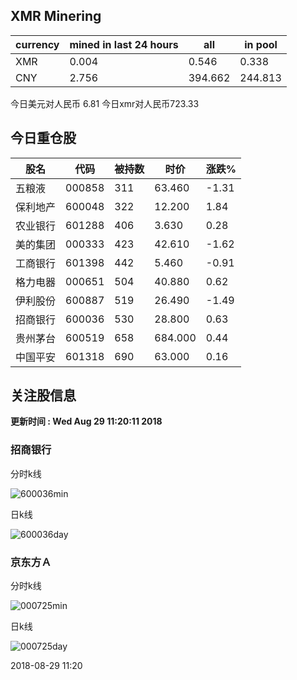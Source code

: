 ## XMR Minering

|currency|mined in last 24 hours|all|in pool|
|---|---|---|---|
|XMR|0.004|0.546|0.338|
|CNY|2.756|394.662|244.813|

今日美元对人民币 6.81	今日xmr对人民币723.33


## 今日重仓股 

|股名|代码|被持数|时价|涨跌%|
|---|---|---|---|---|
|五粮液|000858|311|63.460|-1.31|
|保利地产|600048|322|12.200|1.84|
|农业银行|601288|406|3.630|0.28|
|美的集团|000333|423|42.610|-1.62|
|工商银行|601398|442|5.460|-0.91|
|格力电器|000651|504|40.880|0.62|
|伊利股份|600887|519|26.490|-1.49|
|招商银行|600036|530|28.800|0.63|
|贵州茅台|600519|658|684.000|0.44|
|中国平安|601318|690|63.000|0.16|

## 关注股信息
**更新时间 : Wed Aug 29 11:20:11 2018**
### 招商银行 
分时k线

![600036min](http://image.sinajs.cn/newchart/min/n/sh600036.gif)

日k线

![600036day](http://image.sinajs.cn/newchart/daily/n/sh600036.gif)

### 京东方Ａ 
分时k线

![000725min](http://image.sinajs.cn/newchart/min/n/sz000725.gif)

日k线

![000725day](http://image.sinajs.cn/newchart/daily/n/sz000725.gif)

2018-08-29 11:20
